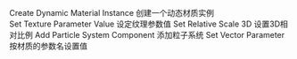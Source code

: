 Create Dynamic Material Instance    创建一个动态材质实例   
Set Texture Parameter Value         设定纹理参数值
Set Relative Scale 3D               设置3D相对比例
Add Particle System Component       添加粒子系统
Set Vector Parameter                按材质的参数名设置值